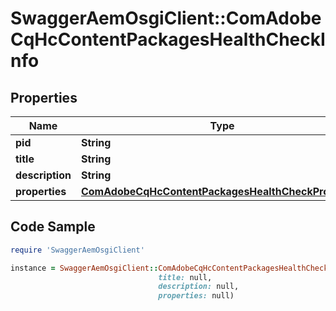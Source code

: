 # SwaggerAemOsgiClient::ComAdobeCqHcContentPackagesHealthCheckInfo

## Properties

Name | Type | Description | Notes
------------ | ------------- | ------------- | -------------
**pid** | **String** |  | [optional] 
**title** | **String** |  | [optional] 
**description** | **String** |  | [optional] 
**properties** | [**ComAdobeCqHcContentPackagesHealthCheckProperties**](ComAdobeCqHcContentPackagesHealthCheckProperties.md) |  | [optional] 

## Code Sample

```ruby
require 'SwaggerAemOsgiClient'

instance = SwaggerAemOsgiClient::ComAdobeCqHcContentPackagesHealthCheckInfo.new(pid: null,
                                 title: null,
                                 description: null,
                                 properties: null)
```


